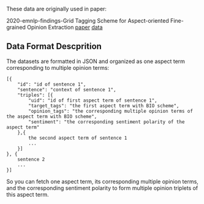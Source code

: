 These data are originally used in paper:

2020-emnlp-findings-Grid Tagging Scheme for Aspect-oriented Fine-grained Opinion Extraction [paper](https://aclanthology.org/2020.findings-emnlp.234.pdf) [data](https://github.com/NJUNLP/GTS)

## Data Format Descprition
The datasets are formatted in JSON and organized as one aspect term corresponding to multiple opinion terms:

```
[{
	"id": "id of sentence 1",
	"sentence": "context of sentence 1",
	"triples": [{
		"uid": "id of first aspect term of sentence 1",
		"target_tags": "the first aspect term with BIO scheme",
		"opinion_tags": "the corresponding multiple opinion terms of the aspect term with BIO scheme",
		"sentiment": "the corresponding sentiment polarity of the aspect term"
	},{
        the second aspect term of sentence 1
        ...
    }]
}, {
	sentence 2
    ...
}]
```

So you can fetch one aspect term, its corresponding multiple opinion terms, and the corresponding sentiment polarity to form multiple opinion triplets of this aspect term.